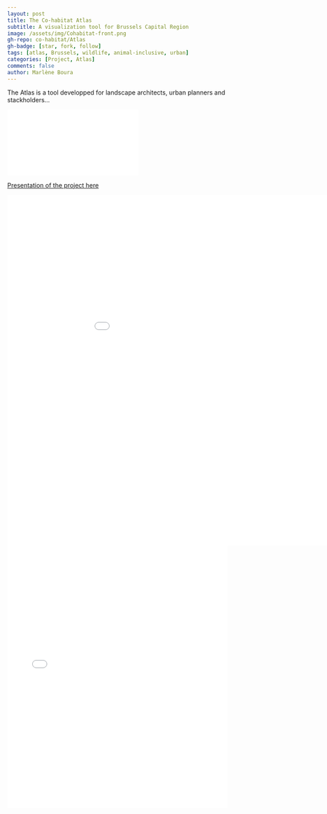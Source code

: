 ```yaml
---
layout: post
title: The Co-habitat Atlas
subtitle: A visualization tool for Brussels Capital Region
image: /assets/img/Cohabitat-front.png
gh-repo: co-habitat/Atlas
gh-badge: [star, fork, follow]
tags: [atlas, Brussels, wildlife, animal-inclusive, urban]
categories: [Project, Atlas]
comments: false
author: Marlène Boura
---
```


The Atlas is a tool developped for landscape architects, urban planners and stackholders...

![Habitats](/assets/img/Habitats.pdf "Habitats in Brussels Capital Region")

<a href="/assets/doc/COHABITAT_brochure.pdf">Presentation of the project here</a>

<embed src="/assets/img/Habitats.pdf" width="1000" height="800" frameborder="0" allowfullscreen>

<iframe src="{{ site.baseurl }}/assets/doc/webmaps/Zoogdieren.html" height="600px" width="100%" style="border:none;">Map of the mammals</iframe>
